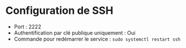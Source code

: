 # Configuration de SSH
- Port : 2222
- Authentification par clé publique uniquement : Oui
- Commande pour redémarrer le service : `sudo systemctl restart ssh`
